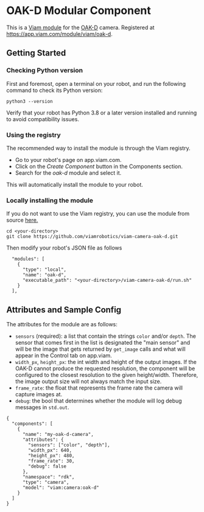 # OAK-D Modular Component

This is a [Viam module](https://docs.viam.com/manage/configuration/#modules) for the [OAK-D](https://shop.luxonis.com/products/oak-d) camera. Registered at https://app.viam.com/module/viam/oak-d.

## Getting Started

### Checking Python version

First and foremost, open a terminal on your robot, and run the following command to check its Python version:

```
python3 --version
```

Verify that your robot has Python 3.8 or a later version installed and running to avoid compatibility issues.

### Using the registry

The recommended way to install the module is through the Viam registry.

- Go to your robot's page on app.viam.com.
- Click on the *Create Component* button in the Components section.
- Search for the *oak-d* module and select it. 

This will automatically install the module to your robot.


### Locally installing the module

If you do not want to use the Viam registry, you can use the module from source [here.](https://github.com/viamrobotics/viam-camera-oak-d)

```
cd <your-directory>
git clone https://github.com/viamrobotics/viam-camera-oak-d.git
```

Then modify your robot's JSON file as follows

```
  "modules": [
    {
      "type": "local",
      "name": "oak-d",
      "executable_path": "<your-directory>/viam-camera-oak-d/run.sh"
    }
  ],
```

## Attributes and Sample Config

The attributes for the module are as follows:
- `sensors` (required): a list that contain the strings `color` and/or `depth`. The sensor that comes first in the list is designated the "main sensor" and will be the image that gets returned by `get_image` calls and what will appear in the Control tab on app.viam.
- `width_px`, `height_px`: the int width and height of the output images. If the OAK-D cannot produce the requested resolution, the component will be configured to the closest resolution to the given height/width. Therefore, the image output size will not always match the input size.
- `frame_rate`: the float that represents the frame rate the camera will capture images at.
- `debug`: the bool that determines whether the module will log debug messages in `std.out`.
```
{
  "components": [
    {
      "name": "my-oak-d-camera",
      "attributes": {
        "sensors": ["color", "depth"],
        "width_px": 640,
        "height_px": 480,
        "frame_rate": 30,
        "debug": false
      },
      "namespace": "rdk",
      "type": "camera",
      "model": "viam:camera:oak-d"
    }
  ]
}
```

